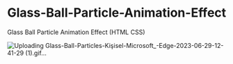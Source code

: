 # Glass-Ball-Particle-Animation-Effect

Glass Ball Particle Animation Effect (HTML CSS)

![Uploading Glass-Ball-Particles-Kişisel-Microsoft_-Edge-2023-06-29-12-41-29 (1).gif…]()




